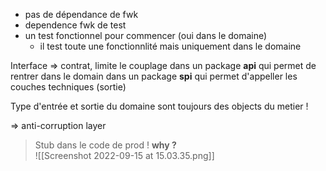 - pas de dépendance de fwk 
- dependence fwk de test
- un test fonctionnel pour commencer (oui dans le domaine)
	- il test toute une fonctionnlité mais uniquement dans le domaine


Interface => contrat, limite le couplage
 dans un package **api** qui permet de rentrer dans le domain
 dans un package **spi** qui permet d'appeller les couches techniques (sortie)

Type d'entrée et sortie du domaine sont toujours des objects du metier !

=> anti-corruption layer

 > Stub dans le code de prod ! **why ?**  
 >  ![[Screenshot 2022-09-15 at 15.03.35.png]]
 
 
